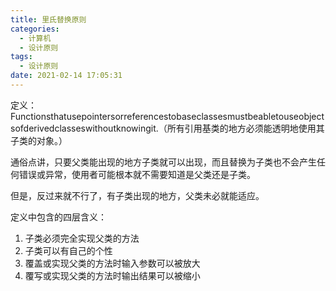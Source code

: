 ```yaml
---
title: 里氏替换原则
categories:
  - 计算机
  - 设计原则
tags:
  - 设计原则
date: 2021-02-14 17:05:31
---
```


定义：Functionsthatusepointersorreferencestobaseclassesmustbeabletouseobjectsofderivedclasseswithoutknowingit.（所有引用基类的地方必须能透明地使用其子类的对象。）

通俗点讲，只要父类能出现的地方子类就可以出现，而且替换为子类也不会产生任何错误或异常，使用者可能根本就不需要知道是父类还是子类。

但是，反过来就不行了，有子类出现的地方，父类未必就能适应。

定义中包含的四层含义：

1. 子类必须完全实现父类的方法
2. 子类可以有自己的个性
3. 覆盖或实现父类的方法时输入参数可以被放大
4. 覆写或实现父类的方法时输出结果可以被缩小
<!--more-->